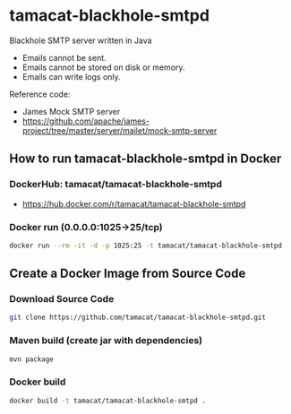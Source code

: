 # tamacat-blackhole-smtpd

Blackhole SMTP server written in Java
  * Emails cannot be sent.
  * Emails cannot be stored on disk or memory.
  * Emails can write logs only.
  
Reference code:
  * James Mock SMTP server
  * https://github.com/apache/james-project/tree/master/server/mailet/mock-smtp-server

## How to run tamacat-blackhole-smtpd in Docker

### DockerHub: tamacat/tamacat-blackhole-smtpd
* https://hub.docker.com/r/tamacat/tamacat-blackhole-smtpd

### Docker run (0.0.0.0:1025->25/tcp)

```sh
docker run --rm -it -d -p 1025:25 -t tamacat/tamacat-blackhole-smtpd
```


## Create a Docker Image from Source Code

### Download Source Code
```sh
git clone https://github.com/tamacat/tamacat-blackhole-smtpd.git
```

### Maven build (create jar with dependencies)
```sh
mvn package
```

### Docker build
```sh
docker build -t tamacat/tamacat-blackhole-smtpd .
```

